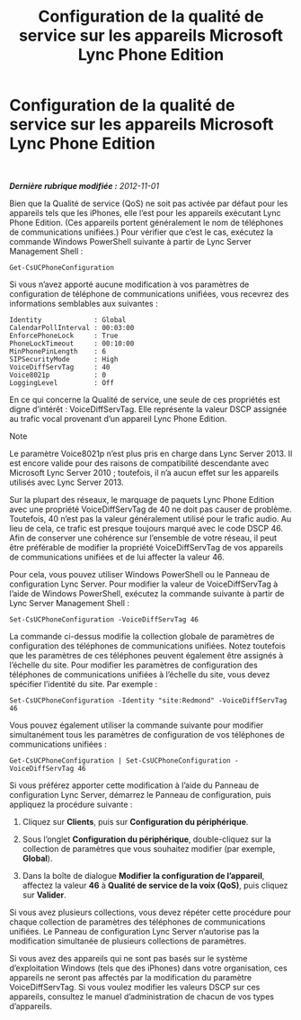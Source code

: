 ﻿---
title: Configuration de la qualité de service sur les appareils Microsoft Lync Phone Edition
TOCTitle: Configuration de la qualité de service sur les appareils Microsoft Lync Phone Edition
ms:assetid: a6eb2620-a512-4ab6-bdfd-eb76be43bbfe
ms:mtpsurl: https://technet.microsoft.com/fr-fr/library/JJ205137(v=OCS.15)
ms:contentKeyID: 49298452
ms.date: 05/20/2016
mtps_version: v=OCS.15
ms.translationtype: HT
---

# Configuration de la qualité de service sur les appareils Microsoft Lync Phone Edition

 

_**Dernière rubrique modifiée :** 2012-11-01_

Bien que la Qualité de service (QoS) ne soit pas activée par défaut pour les appareils tels que les iPhones, elle l’est pour les appareils exécutant Lync Phone Edition. (Ces appareils portent généralement le nom de téléphones de communications unifiées.) Pour vérifier que c’est le cas, exécutez la commande Windows PowerShell suivante à partir de Lync Server Management Shell :

    Get-CsUCPhoneConfiguration

Si vous n’avez apporté aucune modification à vos paramètres de configuration de téléphone de communications unifiées, vous recevrez des informations semblables aux suivantes :

    Identity             : Global
    CalendarPollInterval : 00:03:00
    EnforcePhoneLock     : True
    PhoneLockTimeout     : 00:10:00
    MinPhonePinLength    : 6
    SIPSecurityMode      : High
    VoiceDiffServTag     : 40
    Voice8021p           : 0
    LoggingLevel         : Off

En ce qui concerne la Qualité de service, une seule de ces propriétés est digne d’intérêt : VoiceDiffServTag. Elle représente la valeur DSCP assignée au trafic vocal provenant d’un appareil Lync Phone Edition.

> [!NOTE]  
> Le paramètre Voice8021p n’est plus pris en charge dans Lync Server 2013. Il est encore valide pour des raisons de compatibilité descendante avec Microsoft Lync Server 2010 ; toutefois, il n’a aucun effet sur les appareils utilisés avec Lync Server 2013.

Sur la plupart des réseaux, le marquage de paquets Lync Phone Edition avec une propriété VoiceDiffServTag de 40 ne doit pas causer de problème. Toutefois, 40 n’est pas la valeur généralement utilisé pour le trafic audio. Au lieu de cela, ce trafic est presque toujours marqué avec le code DSCP 46. Afin de conserver une cohérence sur l’ensemble de votre réseau, il peut être préférable de modifier la propriété VoiceDiffServTag de vos appareils de communications unifiées et de lui affecter la valeur 46.

Pour cela, vous pouvez utiliser Windows PowerShell ou le Panneau de configuration Lync Server. Pour modifier la valeur de VoiceDiffServTag à l’aide de Windows PowerShell, exécutez la commande suivante à partir de Lync Server Management Shell :

    Set-CsUCPhoneConfiguration -VoiceDiffServTag 46

La commande ci-dessus modifie la collection globale de paramètres de configuration des téléphones de communications unifiées. Notez toutefois que les paramètres de ces téléphones peuvent également être assignés à l’échelle du site. Pour modifier les paramètres de configuration des téléphones de communications unifiées à l’échelle du site, vous devez spécifier l’identité du site. Par exemple :

    Set-CsUCPhoneConfiguration -Identity "site:Redmond" -VoiceDiffServTag 46

Vous pouvez également utiliser la commande suivante pour modifier simultanément tous les paramètres de configuration de vos téléphones de communications unifiées :

    Get-CsUCPhoneConfiguration | Set-CsUCPhoneConfiguration -VoiceDiffServTag 46

Si vous préférez apporter cette modification à l’aide du Panneau de configuration Lync Server, démarrez le Panneau de configuration, puis appliquez la procédure suivante :

1.  Cliquez sur **Clients**, puis sur **Configuration du périphérique**.

2.  Sous l’onglet **Configuration du périphérique**, double-cliquez sur la collection de paramètres que vous souhaitez modifier (par exemple, **Global**).

3.  Dans la boîte de dialogue **Modifier la configuration de l’appareil**, affectez la valeur **46** à **Qualité de service de la voix (QoS)**, puis cliquez sur **Valider**.

Si vous avez plusieurs collections, vous devez répéter cette procédure pour chaque collection de paramètres des téléphones de communications unifiées. Le Panneau de configuration Lync Server n’autorise pas la modification simultanée de plusieurs collections de paramètres.

Si vous avez des appareils qui ne sont pas basés sur le système d’exploitation Windows (tels que des iPhones) dans votre organisation, ces appareils ne seront pas affectés par la modification du paramètre VoiceDiffServTag. Si vous voulez modifier les valeurs DSCP sur ces appareils, consultez le manuel d’administration de chacun de vos types d’appareils.

